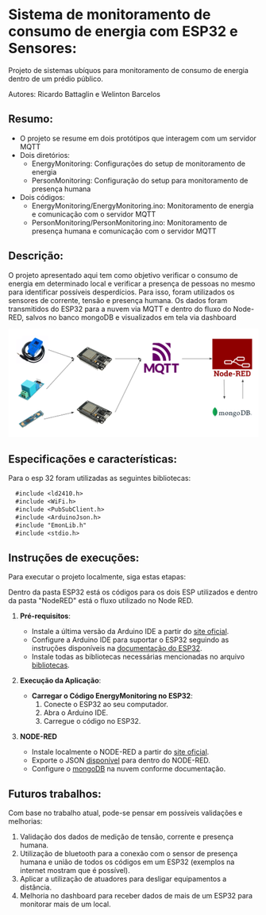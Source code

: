 # Sistema de monitoramento de consumo de energia com ESP32 e Sensores:
Projeto de sistemas ubíquos para monitoramento de consumo de energia dentro de um prédio público.

Autores: Ricardo Battaglin e Welinton Barcelos

## Resumo:
- O projeto se resume em dois protótipos que interagem com um servidor MQTT
- Dois diretórios:
   - EnergyMonitoring: Configurações do setup de monitoramento de energia
   - PersonMonitoring: Configuração do setup para monitoramento de presença humana
- Dois códigos:
   - EnergyMonitoring/EnergyMonitoring.ino: Monitoramento de energia e comunicação com o servidor MQTT
   - PersonMonitoring/PersonMonitoring.ino: Monitoramento de presença humana e comunicação com o servidor MQTT

## Descrição:

O projeto apresentado aqui tem como objetivo verificar o consumo de energia em determinado local e verificar a presença de pessoas no mesmo para identificar possíveis desperdícios. Para isso, foram utilizados os sensores de corrente, tensão e presença humana. Os dados foram transmitidos do ESP32 para a nuvem via MQTT e dentro do fluxo do Node-RED, salvos no banco mongoDB e visualizados em tela via dashboard


![arquitetura](./arquitetura.png)

## Especificações e características:

Para o esp 32 foram utilizadas as seguintes bibliotecas:
```
  #include <ld2410.h>
  #include <WiFi.h>
  #include <PubSubClient.h>
  #include <ArduinoJson.h>
  #include "EmonLib.h"
  #include <stdio.h>
```


## Instruções de execuções:

Para executar o projeto localmente, siga estas etapas:

Dentro da pasta ESP32 está os códigos para os dois ESP utilizados e dentro da pasta "NodeRED" está o fluxo utilizado no Node RED.

1. **Pré-requisitos**:
   - Instale a última versão da Arduino IDE a partir do [site oficial](https://www.arduino.cc/en/software).
   - Configure a Arduino IDE para suportar o ESP32 seguindo as instruções disponíveis na [documentação do ESP32](https://docs.espressif.com/projects/arduino-esp32/en/latest/installing.html).
   - Instale todas as bibliotecas necessárias mencionadas no arquivo [bibliotecas](./bibliotecas.txt).

2. **Execução da Aplicação**:
   - **Carregar o Código EnergyMonitoring no ESP32**:
     1. Conecte o ESP32 ao seu computador.
     2. Abra o Arduino IDE.
     3. Carregue o código no ESP32.

3. **NODE-RED**
   - Instale localmente o NODE-RED a partir do [site oficial](https://nodered.org/docs/getting-started/local).
   - Exporte o JSON [disponível](https://github.com/welintonbg/EnergyMonitoring/blob/main/NodeRED/flows.json) para dentro do NODE-RED.
   - Configure o [mongoDB](https://www.mongodb.com/) na nuvem conforme documentação. 


## Futuros trabalhos:

Com base no trabalho atual, pode-se pensar em possíveis validações e melhorias:

1. Validação dos dados de medição de tensão, corrente e presença humana.
2. Utilização de bluetooth para a conexão com o sensor de presença humana e união de todos os códigos em um ESP32 (exemplos na internet mostram que é possível).
3. Aplicar a utilização de atuadores para desligar equipamentos a distância.
4. Melhoria no dashboard para receber dados de mais de um ESP32 para monitorar mais de um local.
